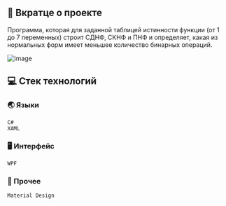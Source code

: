 ## :bookmark_tabs: Вкратце о проекте
Программа, которая для заданной таблицей истинности функции (от 1 до 7 переменных) строит СДНФ, СКНФ и ПНФ и определяет, какая из нормальных форм имеет меньшее количество бинарных операций.

![image](https://user-images.githubusercontent.com/86602542/169473039-498437b4-4693-408e-be19-8cc5caec9bec.png)
## :computer: Стек технологий
### :earth_asia: Языки
```
C#
XAML
```
### :desktop_computer: Интерфейс
```
WPF
```
### :scroll: Прочее
```
Material Design
```
